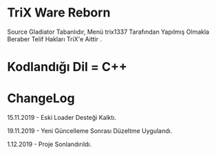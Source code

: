 # TriX Ware Reborn 
 Source Gladiator Tabanlıdır, Menü trix1337 Tarafından Yapılmış Olmakla Beraber Telif Hakları TriX'e Aittir . 
 
# Kodlandığı Dil = C++


# ChangeLog

15.11.2019 - Eski Loader Desteği Kalktı.

19.11.2019 - Yeni Güncelleme Sonrası Düzeltme Uygulandı.

1.12.2019  - Proje Sonlandırıldı.
